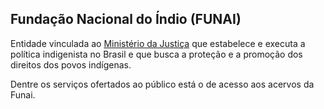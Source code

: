 Fundação Nacional do Índio (FUNAI)
---

Entidade vinculada ao [Ministério da Justiça] que estabelece e executa a política indigenista no Brasil e que busca a proteção e a promoção dos direitos dos povos indígenas. 

Dentre os serviços ofertados ao público está o de acesso aos acervos da Funai.

[Ministério da Justiça]:/orgao/ministerio-da-justica-mj